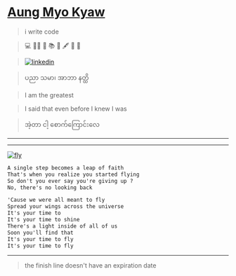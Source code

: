 # [Aung Myo Kyaw](https://www.aungmyokyaw.com)

> i write code

> 💻 🧘‍♂️ 📝 📚 📖 🖋️ 🎸 🌼

> [![linkedin](https://img.shields.io/badge/LinkedIn-0077B5?style=for-the-badge&logo=linkedin&logoColor=white)](https://www.linkedin.com/in/aungmyokyaw/)

> ပညာ သမာ၊ အာဘာ နတ္ထိ

> I am the greatest

> I said that even before I knew I was

> အဲ့တာ ငါ့ စောက်ကြောင်းလေ

---

---

[![fly](https://img.youtube.com/vi/7dcNG6-5O2o/0.jpg)](https://youtu.be/7dcNG6-5O2o)

```txt
A single step becomes a leap of faith
That's when you realize you started flying
So don't you ever say you're giving up ?
No, there's no looking back

'Cause we were all meant to fly
Spread your wings across the universe
It's your time to
It's your time to shine
There's a light inside of all of us
Soon you'll find that
It's your time to fly
It's your time to fly
```

---

> the finish line doesn't have an expiration date
